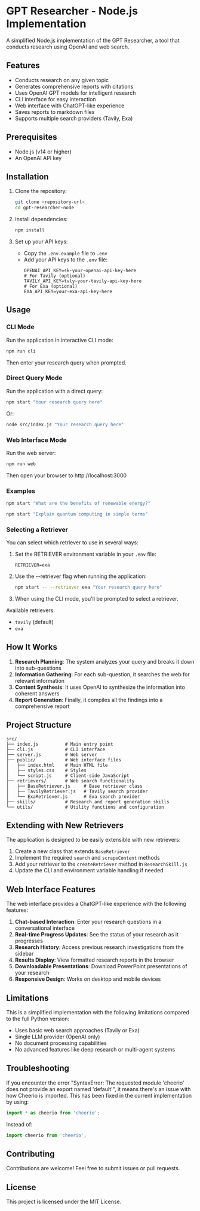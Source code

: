 # GPT Researcher - Node.js Implementation

A simplified Node.js implementation of the GPT Researcher, a tool that conducts research using OpenAI and web search.

## Features

- Conducts research on any given topic
- Generates comprehensive reports with citations
- Uses OpenAI GPT models for intelligent research
- CLI interface for easy interaction
- Web interface with ChatGPT-like experience
- Saves reports to markdown files
- Supports multiple search providers (Tavily, Exa)

## Prerequisites

- Node.js (v14 or higher)
- An OpenAI API key

## Installation

1. Clone the repository:
   ```bash
   git clone <repository-url>
   cd gpt-researcher-node
   ```

2. Install dependencies:
   ```bash
   npm install
   ```

3. Set up your API keys:
   - Copy the `.env.example` file to `.env`
   - Add your API keys to the `.env` file:
     ```env
     OPENAI_API_KEY=sk-your-openai-api-key-here
     # For Tavily (optional)
     TAVILY_API_KEY=tvly-your-tavily-api-key-here
     # For Exa (optional)
     EXA_API_KEY=your-exa-api-key-here
     ```

## Usage

### CLI Mode

Run the application in interactive CLI mode:
```bash
npm run cli
```

Then enter your research query when prompted.

### Direct Query Mode

Run the application with a direct query:
```bash
npm start "Your research query here"
```

Or:
```bash
node src/index.js "Your research query here"
```

### Web Interface Mode

Run the web server:
```bash
npm run web
```

Then open your browser to http://localhost:3000

### Examples

```bash
npm start "What are the benefits of renewable energy?"
```

```bash
npm start "Explain quantum computing in simple terms"
```

### Selecting a Retriever

You can select which retriever to use in several ways:

1. Set the RETRIEVER environment variable in your `.env` file:
   ```env
   RETRIEVER=exa
   ```

2. Use the --retriever flag when running the application:
   ```bash
   npm start -- --retriever exa "Your research query here"
   ```

3. When using the CLI mode, you'll be prompted to select a retriever.

Available retrievers:
- `tavily` (default)
- `exa`

## How It Works

1. **Research Planning**: The system analyzes your query and breaks it down into sub-questions
2. **Information Gathering**: For each sub-question, it searches the web for relevant information
3. **Content Synthesis**: It uses OpenAI to synthesize the information into coherent answers
4. **Report Generation**: Finally, it compiles all the findings into a comprehensive report

## Project Structure

```
src/
├── index.js          # Main entry point
├── cli.js            # CLI interface
├── server.js         # Web server
├── public/           # Web interface files
│   ├── index.html    # Main HTML file
│   ├── styles.css    # Styles
│   └── script.js     # Client-side JavaScript
├── retrievers/       # Web search functionality
│   ├── BaseRetriever.js     # Base retriever class
│   ├── TavilyRetriever.js   # Tavily search provider
│   └── ExaRetriever.js      # Exa search provider
├── skills/           # Research and report generation skills
└── utils/            # Utility functions and configuration
```

## Extending with New Retrievers

The application is designed to be easily extensible with new retrievers:

1. Create a new class that extends `BaseRetriever`
2. Implement the required `search` and `scrapeContent` methods
3. Add your retriever to the `createRetriever` method in `ResearchSkill.js`
4. Update the CLI and environment variable handling if needed

## Web Interface Features

The web interface provides a ChatGPT-like experience with the following features:

1. **Chat-based Interaction**: Enter your research questions in a conversational interface
2. **Real-time Progress Updates**: See the status of your research as it progresses
3. **Research History**: Access previous research investigations from the sidebar
4. **Results Display**: View formatted research reports in the browser
5. **Downloadable Presentations**: Download PowerPoint presentations of your research
6. **Responsive Design**: Works on desktop and mobile devices

## Limitations

This is a simplified implementation with the following limitations compared to the full Python version:

- Uses basic web search approaches (Tavily or Exa)
- Single LLM provider (OpenAI only)
- No document processing capabilities
- No advanced features like deep research or multi-agent systems

## Troubleshooting

If you encounter the error "SyntaxError: The requested module 'cheerio' does not provide an export named 'default'", it means there's an issue with how Cheerio is imported. This has been fixed in the current implementation by using:

```javascript
import * as cheerio from 'cheerio';
```

Instead of:

```javascript
import cheerio from 'cheerio';
```

## Contributing

Contributions are welcome! Feel free to submit issues or pull requests.

## License

This project is licensed under the MIT License.
